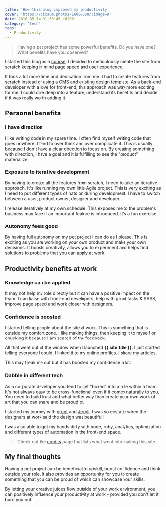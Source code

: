 ```yaml
---
title: 'How this blog improved my productivity'
cover: 'https://picsum.photos/1600/800/?image=9'
date: 2016-05-14 01:30:45 +0200
category: 'tech'
tags:
  - Productivity
---
```


> Having a pet project has some powerful benefits. Do you have one? What
> benefits have you observed?

I started this blog as a [course](http://devcareerboost.com/blog-course/).
I decided to meticulously create the site from scratch keeping in mind page
speed and user experience.

It took a lot more time and dedication from me. I had to create features from
scratch instead of using a CMS and existing design template.
As a back-end developer with a love for front-end, this approach was way more
exciting for me. I could dive deep into a feature, understand its benefits and
decide if it was really worth adding it.

## Personal benefits

### I have direction

I like writing code in my spare time. I often find myself writing code that
goes nowhere. I tend to over think and over complicate it. This is usually
because I don't have a clear direction to focus on. By creating something with
direction, I have a goal and it is fulfilling to see the "product" materialize.

### Exposure to iterative development

By having to create all the features from scratch, I need to take an iterative
approach. It's like running my own little Agile project. This is very exciting
as I need to put different types of hats on during development. I have to
switch between a user, product owner, designer and developer.

I release iteratively at my own schedule. This exposes me to the problems
business may face if an important feature is introduced. It's a fun exercise.

### Autonomy feels good

By having full autonomy on my pet project I can do as I please. This is
exciting as you are working on your own product and make your own decisions.
It boosts creativity, allows you to experiment and helps find solutions to
problems that you can apply at work.

## Productivity benefits at work

### Knowledge can be applied

It may not help my role directly but it can have a positive impact on the team.
I can liaise with front-end developers, help with grunt tasks & SASS, improve page
speed and work closer with designers.

### Confidence is boosted

I started telling people about the site at work. This is something that is
outside my comfort zone. I like making things, then keeping it to myself or
chucking it because I am scared of the feedback.

All that went out of the window when I launched **{{ site.title }}**. I just
started telling everyone I could. I linked it to my online profiles.
I share my articles.

This may freak me out but it has boosted my confidence a lot.

### Dabble in different tech

As a corporate developer you tend to get "boxed" into a role within a team. It's not
always easy to be cross-functional even if it comes naturally to you. You need
to build trust and what better way than create your own work of art that you
can share and be proud of.

I started my journey with [grunt](http://gruntjs.com/getting-started) and
[Jekyll](https://jekyllrb.com/). I was so ecstatic when the designers at work
said the design was beautiful!

I was also able to get my hands dirty with node, ruby, analytics, optimization
and different types of automation in the front-end space.

> Check out the [credits](/credits) page that lists what went into making this
> site.

## My final thoughts

Having a pet project can be beneficial to upskill, boost confidence and think
outside your role. It also provides an opportunity for you to create something
that you can be proud of which can showcase your skills.

By letting your creative juices flow outside of your work environment, you can
positively influence your productivity at work - provided you don't let it
burn you out.
